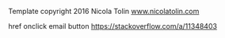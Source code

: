 Template copyright 2016 Nicola Tolin www.nicolatolin.com

href onclick email button 
https://stackoverflow.com/a/11348403
